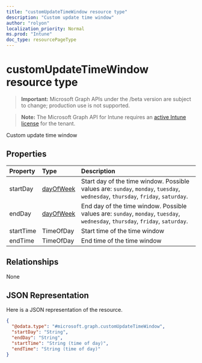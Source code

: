 ```yaml
---
title: "customUpdateTimeWindow resource type"
description: "Custom update time window"
author: "rolyon"
localization_priority: Normal
ms.prod: "Intune"
doc_type: resourcePageType
---
```


# customUpdateTimeWindow resource type

> **Important:** Microsoft Graph APIs under the /beta version are subject to change; production use is not supported.

> **Note:** The Microsoft Graph API for Intune requires an [active Intune license](https://go.microsoft.com/fwlink/?linkid=839381) for the tenant.

Custom update time window

## Properties
|Property|Type|Description|
|:---|:---|:---|
|startDay|[dayOfWeek](../resources/intune-deviceconfig-dayofweek.md)|Start day of the time window. Possible values are: `sunday`, `monday`, `tuesday`, `wednesday`, `thursday`, `friday`, `saturday`.|
|endDay|[dayOfWeek](../resources/intune-deviceconfig-dayofweek.md)|End day of the time window. Possible values are: `sunday`, `monday`, `tuesday`, `wednesday`, `thursday`, `friday`, `saturday`.|
|startTime|TimeOfDay|Start time of the time window|
|endTime|TimeOfDay|End time of the time window|

## Relationships
None

## JSON Representation
Here is a JSON representation of the resource.
<!-- {
  "blockType": "resource",
  "@odata.type": "microsoft.graph.customUpdateTimeWindow"
}
-->
``` json
{
  "@odata.type": "#microsoft.graph.customUpdateTimeWindow",
  "startDay": "String",
  "endDay": "String",
  "startTime": "String (time of day)",
  "endTime": "String (time of day)"
}
```




